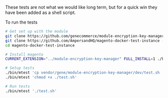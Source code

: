 These tests are not what we would like long term, but for a quick win they have been added as a shell script.

To run the tests
```bash
# Get set up with the module
git clone https://github.com/genecommerce/module-encryption-key-manager
git clone https://github.com/AmpersandHQ/magento-docker-test-instance --branch 0.1.21
cd magento-docker-test-instance

# Install magento
CURRENT_EXTENSION="../module-encryption-key-manager" FULL_INSTALL=1 ./bin/mtest-make 2-4-6-p3

# Setup tests
./bin/mtest 'cp vendor/gene/module-encryption-key-manager/dev/test.sh .'
./bin/mtest 'chmod +x ./test.sh'

# Run tests
./bin/mtest './test.sh'
```
